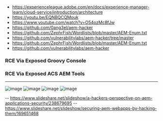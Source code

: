 - https://experienceleague.adobe.com/en/docs/experience-manager-learn/cloud-service/introduction/architecture
- https://youtu.be/EQNBQCQMouk
- https://www.youtube.com/watch?v=O54ozMc8fJw
- https://github.com/0ang3el/aem-hacker
- https://github.com/ZephrFish/Wordlists/blob/master/AEM-Enum.txt
- https://github.com/vulnerabilitylabs/aem-hacker/tree/master
- https://github.com/ZephrFish/Wordlists/blob/master/AEM-Enum.txt
- https://github.com/vulnerabilitylabs/aem-hacker

### RCE Via Exposed Groovy Console 

### RCE Via Exposed ACS AEM Tools

---

![image](https://github.com/user-attachments/assets/cd4eb7b7-9d08-4a96-9df8-3b3ff193014f)
![image](https://github.com/user-attachments/assets/31fe59a5-1212-4993-b58c-d80658fb8381)
![image](https://github.com/user-attachments/assets/afaf6f57-1c83-4beb-8f1b-b0e1c285d86f)
![image](https://github.com/user-attachments/assets/9c22cf02-64d4-4dce-b477-552f89b77cd6)


-- https://www.slideshare.net/slideshow/a-hackers-perspective-on-aem-applications-security/238679695
-- https://www.slideshare.net/slideshow/securing-aem-webapps-by-hacking-them/169651468


